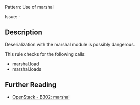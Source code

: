 Pattern: Use of marshal

Issue: -

## Description

Deserialization with the marshal module is possibly dangerous.

This rule checks for the following calls:

  - marshal.load
  - marshal.loads

## Further Reading

* [OpenStack - B302: marshal](https://docs.openstack.org/developer/bandit/api/bandit.blacklists.html#b302-marshal)
